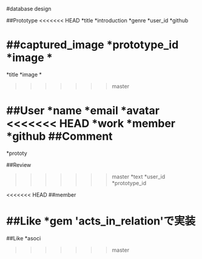 #database design



##Prototype
<<<<<<< HEAD
  *title
  *introduction
  *genre
  *user_id
  *github

##captured_image
  *prototype_id
  *image
  *
=======
*title
*image
*

>>>>>>> master

##User
  *name
  *email
  *avatar
<<<<<<< HEAD
  *work
  *member
  *github
##Comment
=======
  *prototy

##Review
>>>>>>> master
*text
*user_id
*prototype_id

<<<<<<< HEAD
##member

##Like
  *gem 'acts_in_relation'で実装
=======

##Like
*asoci
>>>>>>> master
